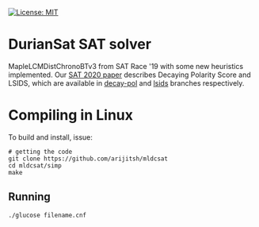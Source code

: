 [![License: MIT](https://img.shields.io/badge/License-MIT-yellow.svg)](https://opensource.org/licenses/MIT)

# DurianSat SAT solver
MapleLCMDistChronoBTv3 from SAT Race '19 with some new heuristics implemented. Our [SAT 2020 paper](https://arxiv.org/abs/2005.04850) describes Decaying Polarity Score and LSIDS, which are available in [decay-pol](https://github.com/meelgroup/duriansat/tree/decay-pol) and [lsids](https://github.com/meelgroup/duriansat/tree/lsids) branches respectively.

# Compiling in Linux
To build and install, issue:
```
# getting the code
git clone https://github.com/arijitsh/mldcsat
cd mldcsat/simp
make
```
## Running
```
./glucose filename.cnf
```
